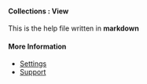 #### Collections : View

This is the help file written in **markdown**

#### More Information

- [Settings](/settings)
- [Support](/support)
